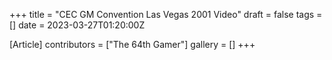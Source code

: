 +++
title = "CEC GM Convention Las Vegas 2001 Video"
draft = false
tags = []
date = 2023-03-27T01:20:00Z

[Article]
contributors = ["The 64th Gamer"]
gallery = []
+++

